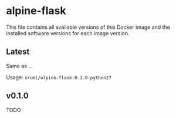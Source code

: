 # alpine-flask

This file contains all available versions of this Docker image and the installed software versions for each image version.

## Latest

Same as ...

Usage: `sruml/alpine-flask:0.1.0-python27`


## v0.1.0

TODO
